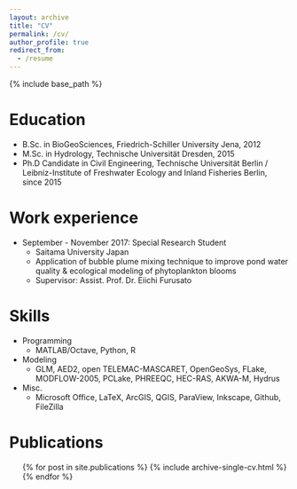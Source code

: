 ```yaml
---
layout: archive
title: "CV"
permalink: /cv/
author_profile: true
redirect_from:
  - /resume
---
```


{% include base_path %}

Education
======
* B.Sc. in BioGeoSciences, Friedrich-Schiller University Jena, 2012
* M.Sc. in Hydrology, Technische Universität Dresden, 2015
* Ph.D Candidate in Civil Engineering, Technische Universität Berlin / Leibniz-Institute of Freshwater Ecology and Inland Fisheries Berlin, since 2015 

Work experience
======
* September - November 2017: Special Research Student
  * Saitama University Japan
  * Application of bubble plume mixing technique to improve pond water quality & ecological modeling of phytoplankton blooms
  * Supervisor: Assist. Prof. Dr. Eiichi Furusato

  
Skills
======
* Programming
  * MATLAB/Octave, Python, R
* Modeling
  * GLM, AED2, open TELEMAC-MASCARET, OpenGeoSys, FLake, MODFLOW-2005, PCLake, PHREEQC, HEC-RAS, AKWA-M, Hydrus
* Misc.
  * Microsoft Office, LaTeX, ArcGIS, QGIS, ParaView, Inkscape, Github, FileZilla

Publications
======
  <ul>{% for post in site.publications %}
    {% include archive-single-cv.html %}
  {% endfor %}</ul>

  

